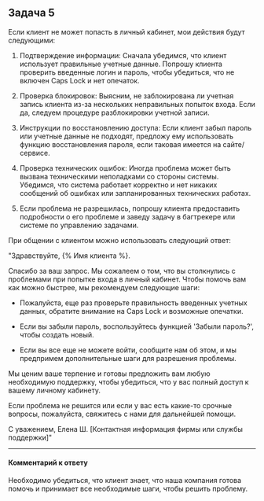 ## Задача 5

Если клиент не может попасть в личный кабинет, мои действия будут следующими:

1. Подтверждение информации: Сначала убедимся, что клиент использует правильные учетные данные. Попрошу клиента проверить введенные логин и пароль, чтобы убедиться, что не включен Caps Lock и нет опечаток.

2. Проверка блокировок: Выясним, не заблокирована ли учетная запись клиента из-за нескольких неправильных попыток входа. Если да, следуем процедуре разблокировки учетной записи.

3. Инструкции по восстановлению доступа: Если клиент забыл пароль или учетные данные не подходят, предложу ему использовать функцию восстановления пароля, если таковая имеется на сайте/сервисе.

4. Проверка технических ошибок: Иногда проблема может быть вызвана техническими неполадками со стороны системы. Убедимся, что система работает корректно и нет никаких сообщений об ошибках или запланированных технических работах.

5. Если проблема не разрешилась, попрошу клиента предоставить подробности о его проблеме и заведу задачу в багтрекере или системе по управлению задачами.

При общении с клиентом можно использовать следующий ответ:

"Здравствуйте, {% Имя клиента %}.

Спасибо за ваш запрос. Мы сожалеем о том, что вы столкнулись с проблемами при попытке входа в личный кабинет. Чтобы помочь вам как можно быстрее, мы рекомендуем следующие шаги:

- Пожалуйста, еще раз проверьте правильность введенных учетных данных, обратите внимание на Caps Lock и возможные опечатки.

- Если вы забыли пароль, воспользуйтесь функцией 'Забыли пароль?', чтобы создать новый.

- Если вы все еще не можете войти, сообщите нам об этом, и мы предпримем дополнительные шаги для разрешения проблемы.

Мы ценим ваше терпение и готовы предложить вам любую необходимую поддержку, чтобы убедиться, что у вас полный доступ к вашему личному кабинету.

Если проблема не решится или если у вас есть какие-то срочные вопросы, пожалуйста, свяжитесь с нами для дальнейшей помощи.

С уважением,
Елена Ш.
[Контактная информация фирмы или службы поддержки]"

---

#### Комментарий к ответу

Необходимо убедиться, что клиент знает, что наша компания готова помочь и принимает все необходимые шаги, чтобы решить проблему.
